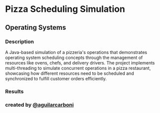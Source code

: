 # Pizza Scheduling Simulation

## Operating Systems
### Description 
A Java-based simulation of a pizzeria's operations that demonstrates operating system scheduling concepts through the management of resources like ovens, chefs, and delivery drivers. The project implements multi-threading to simulate concurrent operations in a pizza restaurant, showcasing how different resources need to be scheduled and synchronized to fulfill customer orders efficiently.

### Results

### created by [@aguilarcarboni](https://github.com/aguilarcarboni/) 
